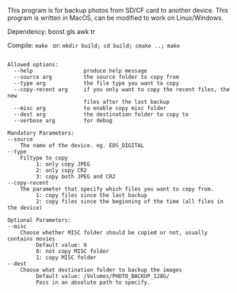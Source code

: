 This program is for backup photos from SD/CF card to another device.
This program is written in MacOS, can be modified to work on Linux/Windows. 

Dependency:
    boost gls awk tr

Compile: 
    ```make ```
or: 
    ```mkdir build; cd build; cmake ..; make```

```

Allowed options:
  --help                produce help message
  --source arg          the source folder to copy from
  --type arg            the file type you want to copy
  --copy-recent arg     if you only want to copy the recent files, the new 
                        files after the last backup
  --misc arg            to enable copy misc folder
  --dest arg            the destination folder to copy to
  --verbose arg         for debug

Mandatory Parameters: 
--source 
	The name of the device. eg. EOS_DIGITAL
--type
	Filtype to copy
		 1: only copy JPEG
		 2: only copy CR2
		 3: copy both JPEG and CR2
--copy-recent
	The parameter that specify which files you want to copy from.
		 1: copy files since the last backup
		 2: copy files since the beginning of the time (all files in the device)

Optional Parameters: 
--misc
	Choose whether MISC folder should be copied or not, usually contains movies
		 Default value: 0
		 0: not copy MISC folder
		 1: copy MISC folder
--dest
	Choose what destination folder to backup the images
		 Default value: /Volumes/PHOTO_BACKUP_128G/
		 Pass in an absolute path to specify.
```
